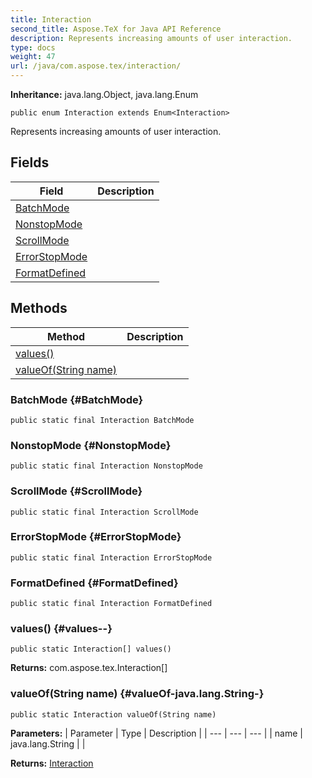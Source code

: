 ```yaml
---
title: Interaction
second_title: Aspose.TeX for Java API Reference
description: Represents increasing amounts of user interaction.
type: docs
weight: 47
url: /java/com.aspose.tex/interaction/
---
```

**Inheritance:**
java.lang.Object, java.lang.Enum
```
public enum Interaction extends Enum<Interaction>
```

Represents increasing amounts of user interaction.
## Fields

| Field | Description |
| --- | --- |
| [BatchMode](#BatchMode) |  |
| [NonstopMode](#NonstopMode) |  |
| [ScrollMode](#ScrollMode) |  |
| [ErrorStopMode](#ErrorStopMode) |  |
| [FormatDefined](#FormatDefined) |  |
## Methods

| Method | Description |
| --- | --- |
| [values()](#values--) |  |
| [valueOf(String name)](#valueOf-java.lang.String-) |  |
### BatchMode {#BatchMode}
```
public static final Interaction BatchMode
```


### NonstopMode {#NonstopMode}
```
public static final Interaction NonstopMode
```


### ScrollMode {#ScrollMode}
```
public static final Interaction ScrollMode
```


### ErrorStopMode {#ErrorStopMode}
```
public static final Interaction ErrorStopMode
```


### FormatDefined {#FormatDefined}
```
public static final Interaction FormatDefined
```


### values() {#values--}
```
public static Interaction[] values()
```




**Returns:**
com.aspose.tex.Interaction[]
### valueOf(String name) {#valueOf-java.lang.String-}
```
public static Interaction valueOf(String name)
```




**Parameters:**
| Parameter | Type | Description |
| --- | --- | --- |
| name | java.lang.String |  |

**Returns:**
[Interaction](../../com.aspose.tex/interaction)

